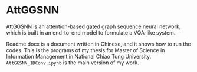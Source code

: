 # AttGGSNN
AttGGSNN is an attention-based gated graph sequence neural network, which is built in an end-to-end model to formulate a VQA-like system.

Readme.docx is a document written in Chinese, and it shows how to run the codes.
This is the programs of my thesis for Master of Science in Information Management in National Chiao Tung University.
`AttGGSNN_1DConv.ipynb` is the main version of my work.
